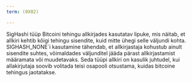 ```yaml
---
term: (0X02)

---
```

SigHashi tüüp Bitcoini tehingu allkirjades kasutatav lipuke, mis näitab, et allkiri kehtib kõigi tehingu sisendite, kuid mitte ühegi selle väljundi kohta. SIGHASH_NONE`i kasutamine tähendab, et allkirjastaja kohustub ainult sisendite suhtes, võimaldades väljunditel jääda pärast allkirjastamist määramata või muudetavaks. Seda tüüpi allkiri on kasulik juhtudel, kui allakirjutaja soovib volitada teisi osapooli otsustama, kuidas bitcoine tehingus jaotatakse.